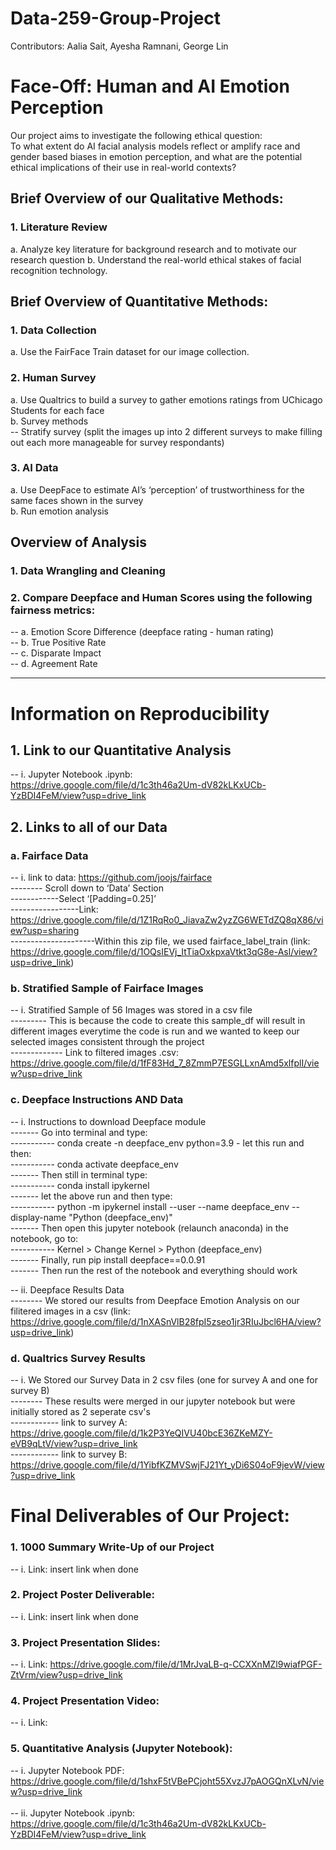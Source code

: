 # Data-259-Group-Project
Contributors: Aalia Sait, Ayesha Ramnani, George Lin 

# Face-Off: Human and AI Emotion Perception

Our project aims to investigate the following ethical question: <br>
To what extent do AI facial analysis models reflect or amplify race and gender based biases in emotion perception, and what are the potential ethical implications of their use in real-world contexts?

## Brief Overview of our Qualitative Methods: 

### 1. Literature Review 
a. Analyze key literature for background research and to motivate our research question
b. Understand the real-world ethical stakes of facial recognition technology. 

## Brief Overview of Quantitative Methods: 

### 1. Data Collection  
a. Use the FairFace Train dataset for our image collection.   <br>

### 2. Human Survey 
a. Use Qualtrics to build a survey to gather emotions ratings from UChicago Students for each face <br>
b. Survey methods <br>
-- Stratify survey (split the images up into 2 different surveys to make filling out each more manageable for survey respondants) <br>

### 3. AI Data 
a. Use DeepFace to estimate AI’s ‘perception’ of trustworthiness for the same faces shown in the survey <br>
b. Run emotion analysis 

## Overview of Analysis 

### 1. Data Wrangling and Cleaning 
### 2. Compare Deepface and Human Scores using the following fairness metrics:  <br>
-- a. Emotion Score Difference (deepface rating - human rating)  <br>
-- b. True Positive Rate <br>
-- c. Disparate Impact <br>
-- d. Agreement Rate<br>

------------------------------------------------------------

# Information on Reproducibility 

## 1. Link to our Quantitative Analysis 
-- i. Jupyter Notebook .ipynb: https://drive.google.com/file/d/1c3th46a2Um-dV82kLKxUCb-YzBDI4FeM/view?usp=drive_link<br>

## 2. Links to all of our Data 

### a. Fairface Data 
-- i. link to data: https://github.com/joojs/fairface <br>
-------- Scroll down to ‘Data’ Section <br>
------------Select ‘[Padding=0.25]’ <br>
-----------------Link: https://drive.google.com/file/d/1Z1RqRo0_JiavaZw2yzZG6WETdZQ8qX86/view?usp=sharing <br>
---------------------Within this zip file, we used fairface_label_train (link: https://drive.google.com/file/d/1OQsIEVj_ItTiaOxkpxaVtkt3qG8e-Asl/view?usp=drive_link) 

### b. Stratified Sample of Fairface Images
-- i. Stratified Sample of 56 Images was stored in a csv file <br>
--------- This is because the code to create this sample_df will result in different images everytime the code is run and we wanted to keep our selected images consistent through the project <br>
------------- Link to filtered images .csv: https://drive.google.com/file/d/1fF83Hd_7_8ZmmP7ESGLLxnAmd5xlfplI/view?usp=drive_link<br>

### c. Deepface Instructions AND Data 
-- i. Instructions to download Deepface module<br>
------- Go into terminal and type:<br>
----------- conda create -n deepface_env python=3.9 - let this run and then:<br>
----------- conda activate deepface_env<br>
------- Then still in terminal type:<br>
----------- conda install ipykernel<br>
------- let the above run and then type:<br>
----------- python -m ipykernel install --user --name deepface_env --display-name "Python (deepface_env)"<br>
------- Then open this jupyter notebook (relaunch anaconda) in the notebook, go to:<br>
----------- Kernel > Change Kernel > Python (deepface_env)<br>
------- Finally, run pip install deepface==0.0.91<br>
------- Then run the rest of the notebook and everything should work<br>

-- ii. Deepface Results Data <br>
-------- We stored our results from Deepface Emotion Analysis on our filitered images in a csv (link: https://drive.google.com/file/d/1nXASnVlB28fpI5zseo1jr3RIuJbcl6HA/view?usp=drive_link) <br>

### d. Qualtrics Survey Results <br>
-- i. We Stored our Survey Data in 2 csv files (one for survey A and one for survey B) <br>
-------- These results were merged in our jupyter notebook but were initially stored as 2 seperate csv's <br>
------------ link to survey A: https://drive.google.com/file/d/1k2P3YeQIVU40bcE36ZKeMZY-eVB9qLtV/view?usp=drive_link<br>
------------ link to survey B: https://drive.google.com/file/d/1YibfKZMVSwjFJ21Yt_yDi6S04oF9jevW/view?usp=drive_link<br>

# Final Deliverables of Our Project:

### 1. 1000 Summary Write-Up of our Project 
-- i. Link: insert link when done <br>

### 2. Project Poster Deliverable: 
-- i. Link: insert link when done<br>

### 3. Project Presentation Slides: 
-- i. Link: https://drive.google.com/file/d/1MrJvaLB-q-CCXXnMZl9wiafPGF-ZtVrm/view?usp=drive_link

### 4. Project Presentation Video: 
-- i. Link:

### 5. Quantitative Analysis (Jupyter Notebook): 
-- i. Jupyter Notebook PDF: https://drive.google.com/file/d/1shxF5tVBePCjoht55XvzJ7pAOGQnXLvN/view?usp=drive_link <br><br>
-- ii. Jupyter Notebook .ipynb: https://drive.google.com/file/d/1c3th46a2Um-dV82kLKxUCb-YzBDI4FeM/view?usp=drive_link<br><br>







